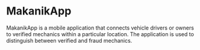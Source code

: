 # MakanikApp

MakanikApp is a mobile application that connects vehicle drivers or owners to verified mechanics within a particular location. 
The application is used to distinguish between verified and fraud mechanics.
